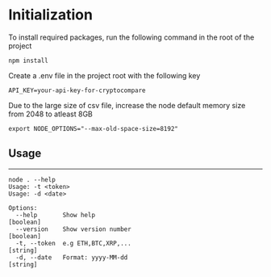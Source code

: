 <h1>Initialization</h1>
To install required packages, run the following command in the root of the project

```
npm install
```

Create a .env file in the project root with the following key

```
API_KEY=your-api-key-for-cryptocompare
```

Due to the large size of csv file, increase the node default memory size from 2048 to atleast 8GB

```
export NODE_OPTIONS="--max-old-space-size=8192" 

```

<h2>Usage</h2>
<hr/>

```
node . --help                       
Usage: -t <token>
Usage: -d <date>

Options:
  --help       Show help                                               [boolean]
  --version    Show version number                                     [boolean]
  -t, --token  e.g ETH,BTC,XRP,...                                      [string]
  -d, --date   Format: yyyy-MM-dd                                       [string]
```
